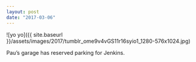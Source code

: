 ```yaml
---
layout: post
date: "2017-03-06"
---
```


![yo yo]({{ site.baseurl }}/assets/images/2017/tumblr_ome9v4vGS11r16syio1_1280-576x1024.jpg)

Pau’s garage has reserved parking for Jenkins.
